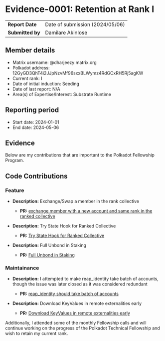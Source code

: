 # Evidence-0001: Retention at Rank I

|                 |                                 |
| --------------- |---------------------------------|
| **Report Date** | Date of submission (2024/05/06) |
| **Submitted by**| Damilare Akinlose               |


## Member details

- Matrix username: @dharjeezy:matrix.org
- Polkadot address: 12GyGD3QhT4i2JJpNzvMf96sxxBLWymz4RdGCxRH5Rj5agKW
- Current rank: I
- Date of initial induction: Seeding
- Date of last report: N/A
- Area(s) of Expertise/Interest: Substrate Runtime


## Reporting period

- Start date: 2024-01-01
- End date: 2024-05-06


## Evidence

Below are my contributions that are important to the Polkadot Fellowship Program.

## Code Contributions

### Feature

- **Description:** Exchange/Swap a member in the rank collective
    - **PR:** [exchange member with a new account and same rank in the ranked collective](https://github.com/paritytech/polkadot-sdk/pull/2587)

- **Description:** Try State Hook for Ranked Collective
    - **PR:** [Try State Hook for Ranked Collective](https://github.com/paritytech/polkadot-sdk/pull/3007)

- **Description:** Full Unbond in Staking
    - **PR:** [Full Unbond in Staking](https://github.com/paritytech/polkadot-sdk/pull/3811)


### Maintainance

- **Description:** I attempted to make reap_identity take batch of accounts, though the issue was later closed as it was considered redundant
    - **PR:** [reap_identity should take batch of accounts](https://github.com/paritytech/polkadot-sdk/pull/3516)

- **Description:** Download KeyValues in remote externalities early
    - **PR:** [Download KeyValues in remote externalities early](https://github.com/paritytech/polkadot-sdk/pull/3584)

    
Additionally, I attended some of the monthly Fellowship calls and will continue working on the progress of the Polkadot Technical Fellowship and wish to retain my current rank.